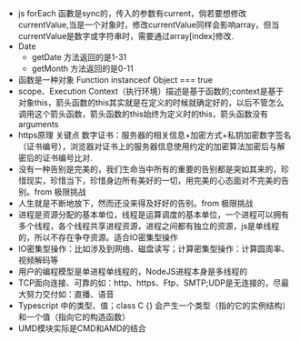 + js forEach 函數是sync的，传入的参数有current，倘若要想修改currentValue,当是一个对象时，修改currentValue同样会影响array，但当currentValue是数字或字符串时，需要通过array[index]修改.
+ Date 
    + getDate 方法返回的是1-31
    + getMonth 方法返回的是0-11
+ 函数是一种对象 Function instanceof Object === true
+ scope、Execution Context（执行环境）描述是基于函数的;context是基于对象this，箭头函数的this其实就是在定义的时候就确定好的，以后不管怎么调用这个箭头函数，箭头函数的this始终为定义时的this，箭头函数没有arguments
+ https原理 关键点 数字证书：服务器的相关信息+加密方式+私钥加密数字签名（证书编号），浏览器对证书上的服务器信息使用约定的加密算法加密后与解密后的证书编号比对.
+ 没有一种告别是完美的，我们生命当中所有的重要的告别都是突如其来的，珍惜现实，珍惜当下，珍惜身边所有美好的一切，用完美的心态面对不完美的告别。from 极限挑战
+ 人生就是不断地放下，然而还没来得及好好的告别。from 极限挑战
+ 进程是资源分配的基本单位，线程是运算调度的基本单位，一个进程可以拥有多个线程，各个线程共享进程资源，进程之间都有独立的资源，js是单线程的，所以不存在争夺资源。适合IO密集型操作
+ IO密集型操作：比如涉及到网络、磁盘读写；计算密集型操作：计算圆周率、视频解码等
+ 用户的编程模型是单进程单线程的，NodeJS进程本身是多线程的
+ TCP面向连接、可靠的如：http、https、Ftp、SMTP;UDP是无连接的，尽最大努力交付如：直播、语音
+ Typescript 中的类型、值；class C {} 会产生一个类型（指的它的实例结构）和一个值（指向它的构造函数）
+ UMD模块实际是CMD和AMD的结合